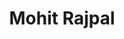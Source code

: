 ---
# Display name
title: Mohit Rajpal

# Full name (for SEO)
first_name: Mohit
last_name: Rajpal

# Status emoji
status:
  icon: ☕️

# Is this the primary user of the site?
superuser: true

# Highlight the author in author lists? (true/false)
highlight_name: true

# Role/position/tagline
role: Postdoc

# Organizations/Affiliations to display in Biography blox
organizations:
  - name: Singapore-ETH Centre
    url: https://sec.ethz.ch/

# Social network links
# Need to use another icon? Simply download the SVG icon to your `assets/media/icons/` folder.
profiles:
  - icon: at-symbol
    url: 'mailto:mohit.rajpal@sec.ethz.ch'
    label: E-mail Me
  - icon: brands/linkedin
    url: https://www.linkedin.com/in/mohit-rajpal
  - icon: academicons/google-scholar
    url: https://scholar.google.com.sg/citations?user=qUvSFVkAAAAJ&hl=en


interests:
  - Machine Learning Systems
  - Machine Learning for Systems
  - Bayesian Optimization
  - Gaussian Processes

education:
  - area: PhD Computer Science
    institution: National University of Singapore
    date_start: 2018-08-01
    date_end: 2024-10-31
    summary: |
      Thesis: Scaling up decision-making under uncertainty
  - area: MSc Computer Science
    institution: Columbia University
    date_start: 2015-08-01
    date_end: 2016-12-31
    summary: |
      Courses included:
      - Advanced Machine Learning
      - Projects in Computer Science (Sensitivity Conjecture)
  - area: BSc Computer Science
    institution: University of Illinois at Urbana-Champaign
    date_start: 2008-08-01
    date_end: 2011-05-01
    summary: |
      Courses included:
      - Operating Systems
      - Embedded Systems

work:
  - position: Research Contractor
    company_name: Microsoft Research
    company_url: ''
    company_logo: ''
    date_start: 2017-07-01
    date_end: 2018-08-01
    summary: |2-
      Responsibilities include:
      - Research and integration work on greybox fuzzing architecture
  - position: Research Intern
    company_name: Microsoft Research
    company_url: ''
    company_logo: ''
    date_start: 2017-03-01
    date_end: 2017-06-01
    summary: |
      Responsibilities include:
      - Developing a novel neural network fuzzing architecture for greybox fuzzing
  - position: Software Development Engineer 
    company_name: Microsoft
    company_url: ''
    company_logo: ''
    date_start: 2011-07-01
    date_end: 2013-05-01
    summary: |
      Responsibilities include:
      - Developing robust and scalable solutions for Operating Systems
---
